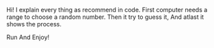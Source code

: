 Hi!
I explain every thing as recommend in code.
First computer needs a range to choose a random number.
Then it try to guess it,
And atlast it shows the process.

Run And Enjoy!
